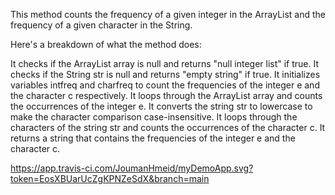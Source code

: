This method counts the frequency of a given integer in the ArrayList and the frequency of a given character in the String.

Here's a breakdown of what the method does:

It checks if the ArrayList array is null and returns "null integer list" if true.
It checks if the String str is null and returns "empty string" if true.
It initializes variables intfreq and charfreq to count the frequencies of the integer e and the character c respectively.
It loops through the ArrayList array and counts the occurrences of the integer e.
It converts the string str to lowercase to make the character comparison case-insensitive.
It loops through the characters of the string str and counts the occurrences of the character c.
It returns a string that contains the frequencies of the integer e and the character c.

https://app.travis-ci.com/JoumanHmeid/myDemoApp.svg?token=EosXBUarUcZgKPNZeSdX&branch=main
